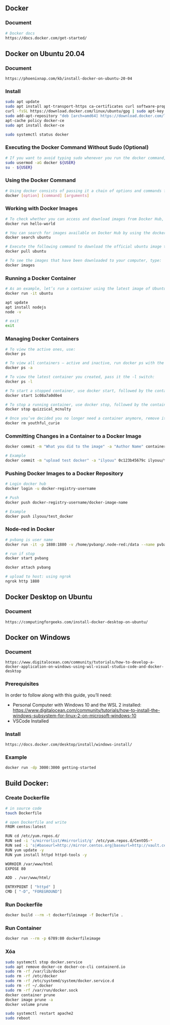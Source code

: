 ## Docker

### Document
```bash
# Docker docs
https://docs.docker.com/get-started/
```

## Docker on Ubuntu 20.04
### Document
```
https://phoenixnap.com/kb/install-docker-on-ubuntu-20-04
```
### Install
```bash
sudo apt update
sudo apt install apt-transport-https ca-certificates curl software-properties-common
curl -fsSL https://download.docker.com/linux/ubuntu/gpg | sudo apt-key add -
sudo add-apt-repository "deb [arch=amd64] https://download.docker.com/linux/ubuntu focal stable"
apt-cache policy docker-ce
sudo apt install docker-ce

sudo systemctl status docker
```

### Executing the Docker Command Without Sudo (Optional)
```bash
# If you want to avoid typing sudo whenever you run the docker command, add your username to the docker group:
sudo usermod -aG docker ${USER}
su - ${USER}
```

### Using the Docker Command
```bash
# Using docker consists of passing it a chain of options and commands followed by arguments. The syntax takes this form:
docker [option] [command] [arguments]
```

### Working with Docker Images
```bash
# To check whether you can access and download images from Docker Hub, type:
docker run hello-world

# You can search for images available on Docker Hub by using the docker command with the search subcommand. For example, to search for the Ubuntu image, type:
docker search ubuntu

# Execute the following command to download the official ubuntu image to your computer:
docker pull ubuntu

# To see the images that have been downloaded to your computer, type:
docker images
```

### Running a Docker Container
```bash
# As an example, let’s run a container using the latest image of Ubuntu. The combination of the -i and -t switches gives you interactive shell access into the container:
docker run -it ubuntu

apt update
apt install nodejs
node -v

# exit
exit 
```

### Managing Docker Containers
```bash
# To view the active ones, use:
docker ps

# To view all containers — active and inactive, run docker ps with the -a switch:
docker ps -a

# To view the latest container you created, pass it the -l switch:
docker ps -l

# To start a stopped container, use docker start, followed by the container ID or the container’s name. Let’s start the Ubuntu-based container with the ID of 1c08a7a0d0e4:
docker start 1c08a7a0d0e4

# To stop a running container, use docker stop, followed by the container ID or name. This time, we’ll use the name that Docker assigned the container, which is quizzical_mcnulty:
docker stop quizzical_mcnulty

# Once you’ve decided you no longer need a container anymore, remove it with the docker rm command, again using either the container ID or the name. Use the docker ps -a command to find the container ID or name for the container associated with the hello-world image and remove it.
docker rm youthful_curie
```

### Committing Changes in a Container to a Docker Image
```bash
docker commit -m "What you did to the image" -a "Author Name" container_id repository/new_image_name

# Example
docker commit -m "upload test docker" -a "ilyouu" 0c123b45679c ilyouu/test_docker
```

### Pushing Docker Images to a Docker Repository
```bash
# Login docker hub
docker login -u docker-registry-username

# Push
docker push docker-registry-username/docker-image-name

# Example
docker push ilyouu/test_docker
```


### Node-red in Docker
```bash
# pvbang is user name
docker run -it -p 1880:1880 -v /home/pvbang/.node-red:/data --name pvbang nodered/node-red

# run if stop
docker start pvbang

docker attach pvbang

# upload to host: using ngrok
ngrok http 1880
```


## Docker Desktop on Ubuntu 
### Document
```
https://computingforgeeks.com/install-docker-desktop-on-ubuntu/
```




## Docker on Windows
### Document
```
https://www.digitalocean.com/community/tutorials/how-to-develop-a-docker-application-on-windows-using-wsl-visual-studio-code-and-docker-desktop
```
### Prerequisites
In order to follow along with this guide, you’ll need:

- Personal Computer with Windows 10 and the WSL 2 installed: https://www.digitalocean.com/community/tutorials/how-to-install-the-windows-subsystem-for-linux-2-on-microsoft-windows-10
- VSCode Installed

### Install
```
https://docs.docker.com/desktop/install/windows-install/
```

### Example
```bash
docker run -dp 3000:3000 getting-started
```







## Build Docker:

### Create Dockerfile
```bash
# in source code
touch Dockerfile

# open Dockerfile and write
FROM centos:latest

RUN cd /etc/yum.repos.d/
RUN sed -i 's/mirrorlist/#mirrorlist/g' /etc/yum.repos.d/CentOS-*
RUN sed -i 's|#baseurl=http://mirror.centos.org|baseurl=http://vault.centos.org|g' /etc/yum.repos.d/CentOS-*
RUN yum update -y
RUN yum install httpd httpd-tools -y

WORKDIR /var/www/html
EXPOSE 80

ADD . /var/www/html/

ENTRYPOINT [ "httpd" ]
CMD [ "-D", "FOREGROUND"]
```

### Run Dockerfile
```bash
docker build --rm -t dockerfileimage -f Dockerfile .
```

### Run Container
```bash
docker run --rm -p 6789:80 dockerfileimage
```

### Xóa
```bash
sudo systemctl stop docker.service
sudo apt remove docker-ce docker-ce-cli containerd.io
sudo rm -rf /var/lib/docker
sudo rm -rf /etc/docker
sudo rm -rf /etc/systemd/system/docker.service.d
sudo rm -rf ~/.docker
sudo rm -rf /var/run/docker.sock
docker container prune
docker image prune -a
docker volume prune

sudo systemctl restart apache2
sudo reboot

```